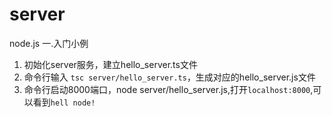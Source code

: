 # server
node.js
一.入门小例
1. 初始化server服务，建立hello_server.ts文件
2. 命令行输入 `tsc server/hello_server.ts`，生成对应的hello_server.js文件
3. 命令行启动8000端口，node server/hello_server.js,打开`localhost:8000`,可以看到`hell node!`
